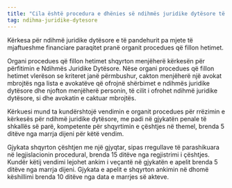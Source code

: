 ```yaml
---
title: "Cila është procedura e dhënies së ndihmës juridike dytësore të pandehurit pa mjete të mjaftueshme financiare?"
tag: ndihma-juridike-dytesore
---
```


Kërkesa për ndihmë juridike dytësore e të pandehurit pa mjete të mjaftueshme financiare paraqitet pranë organit procedues që fillon hetimet.

Organi procedues që fillon hetimet shqyrton menjëherë kërkesën për përfitimin e Ndihmës Juridike Dytësore. Nëse organi procedues që fillon hetimet vlerëson se kriteret janë përmbushur, cakton menjëherë një avokat mbrojtës nga lista e avokatëve që ofrojnë shërbimet e ndihmës juridike dytësore dhe njofton menjëherë personin, të cilit i ofrohet ndihmë juridike dytësore, si dhe avokatin e caktuar mbrojtës.

Kërkuesi mund ta kundërshtojë vendimin e organit procedues për rrëzimin e kërkesës për ndihmë juridike dytësore, me padi në gjykatën penale të shkallës së parë, kompetente për shqyrtimin e çështjes në themel, brenda 5 ditëve nga marrja dijeni për këtë vendim. 

Gjykata shqyrton çështjen me një gjyqtar, sipas rregullave të parashikuara në legjislacionin procedural, brenda 15 ditëve nga regjistrimi i çështjes. Kundër këtij vendimi lejohet ankim i veçantë në gjykatën e apelit brenda 5 ditëve nga marrja dijeni. Gjykata e apelit e shqyrton ankimin në dhomë këshillimi brenda 10 ditëve nga data e marrjes së akteve.